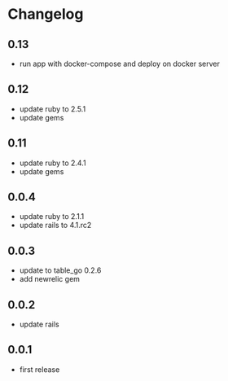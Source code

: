 # Changelog

## 0.13
* run app with docker-compose and deploy on docker server

## 0.12
* update ruby to 2.5.1
* update gems

## 0.11
* update ruby to 2.4.1
* update gems

## 0.0.4
* update ruby to 2.1.1
* update rails to 4.1.rc2

## 0.0.3
* update to table_go 0.2.6
* add newrelic gem

## 0.0.2
* update rails

## 0.0.1
* first release
